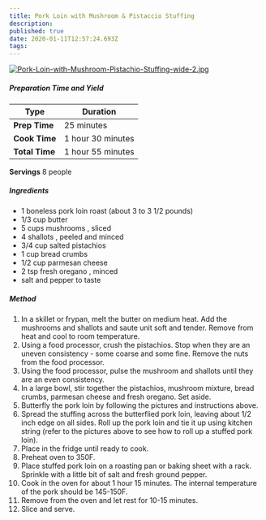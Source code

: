 ```yaml
---
title: Pork Loin with Mushroom & Pistaccio Stuffing
description: 
published: true
date: 2020-01-11T12:57:24.693Z
tags: 
---
```


[![Pork-Loin-with-Mushroom-Pistachio-Stuffing-wide-2.jpg](https://docs.fawcett.family/uploads/images/gallery/2020-01/scaled-1680-/Pork-Loin-with-Mushroom-Pistachio-Stuffing-wide-2.jpg)](https://docs.fawcett.family/uploads/images/gallery/2020-01/Pork-Loin-with-Mushroom-Pistachio-Stuffing-wide-2.jpg)

##### Preparation Time and Yield

| Type           | Duration          |
| -------------- | ----------------- |
| **Prep Time**  | 25 minutes        |
| **Cook Time**  | 1 hour 30 minutes |
| **Total Time** | 1 hour 55 minutes |

**Servings** 8 people

##### Ingredients

- 1 boneless pork loin roast (about 3 to 3 1/2 pounds)
- 1/3 cup butter
- 5 cups mushrooms , sliced
- 4 shallots , peeled and minced
- 3/4 cup salted pistachios
- 1 cup bread crumbs
- 1/2 cup parmesan cheese
- 2 tsp fresh oregano , minced
- salt and pepper to taste

##### Method

1. In a skillet or frypan, melt the butter on medium heat. Add the mushrooms and shallots and saute unit soft and tender. Remove from heat and cool to room temperature.
2. Using a food processor, crush the pistachios. Stop when they are an uneven consistency - some coarse and some fine. Remove the nuts from the food processor.
3. Using the food processor, pulse the mushroom and shallots until they are an even consistency.
4. In a large bowl, stir together the pistachios, mushroom mixture, bread crumbs, parmesan cheese and fresh oregano. Set aside.
5. Butterfly the pork loin by following the pictures and instructions above.
6. Spread the stuffing across the butterflied pork loin, leaving about 1/2 inch edge on all sides. Roll up the pork loin and tie it up using kitchen string (refer to the pictures above to see how to roll up a stuffed pork loin).
7. Place in the fridge until ready to cook.
8. Preheat oven to 350F.
9. Place stuffed pork loin on a roasting pan or baking sheet with a rack. Sprinkle with a little bit of salt and fresh ground pepper.
10. Cook in the oven for about 1 hour 15 minutes. The internal temperature of the pork should be 145-150F.
11. Remove from the oven and let rest for 10-15 minutes.
12. Slice and serve.
